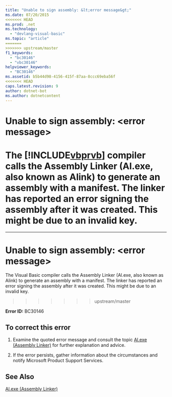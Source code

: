 ```yaml
---
title: "Unable to sign assembly: &lt;error message&gt;"
ms.date: 07/20/2015
<<<<<<< HEAD
ms.prod: .net
ms.technology: 
  - "devlang-visual-basic"
ms.topic: "article"
=======
>>>>>>> upstream/master
f1_keywords: 
  - "bc30146"
  - "vbc30146"
helpviewer_keywords: 
  - "BC30146"
ms.assetid: b5b44d98-4156-415f-87aa-8ccc69eba56f
<<<<<<< HEAD
caps.latest.revision: 9
author: dotnet-bot
ms.author: dotnetcontent
---
```

# Unable to sign assembly: &lt;error message&gt;
The [!INCLUDE[vbprvb](~/includes/vbprvb-md.md)] compiler calls the Assembly Linker (Al.exe, also known as Alink) to generate an assembly with a manifest. The linker has reported an error signing the assembly after it was created. This might be due to an invalid key.  
=======
---
# Unable to sign assembly: &lt;error message&gt;
The Visual Basic compiler calls the Assembly Linker (Al.exe, also known as Alink) to generate an assembly with a manifest. The linker has reported an error signing the assembly after it was created. This might be due to an invalid key.  
>>>>>>> upstream/master
  
 **Error ID:** BC30146  
  
## To correct this error  
  
1.  Examine the quoted error message and consult the topic  [Al.exe (Assembly Linker)](../../framework/tools/al-exe-assembly-linker.md) for further explanation and advice.  
  
2.  If the error persists, gather information about the circumstances and notify Microsoft Product Support Services.  
  
## See Also  
  [Al.exe (Assembly Linker)](../../framework/tools/al-exe-assembly-linker.md)   


